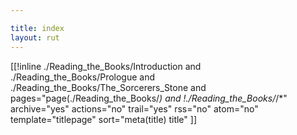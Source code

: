 ```yaml
---

title: index
layout: rut
---
```


[[!inline 
    ./Reading_the_Books/Introduction and
    ./Reading_the_Books/Prologue and
    ./Reading_the_Books/The_Sorcerers_Stone and
    pages="page(./Reading_the_Books/*) and 
    !./Reading_the_Books/*/*"
    archive="yes" actions="no" trail="yes" rss="no" atom="no" template="titlepage" sort="meta(title) title"
]]

